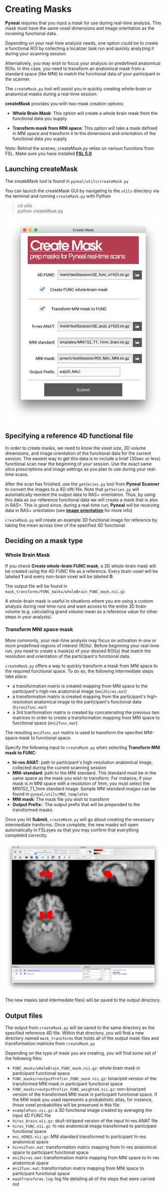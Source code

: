# Creating Masks

**Pyneal** requires that you input a mask for use during real-time analysis. This mask must have the same voxel dimensions and image orientation as the incoming functional data.

Depending on your real-time analysis needs, one option could be to create a functional ROI by collecting a localizer task run and quickly analyzing it during your scanning session. 

Alternatively, you may wish to focus your analysis on predefined anatomical ROIs. In this case, you need to transform an anatomical mask from a standard space (like MNI) to match the functional data of your participant in the scanner.  

The `createMask.py` tool will assist you in quickly creating whole-brain or anatomical masks during a real-time session. 

**createMask** provides you with two mask creation options:

* **Whole Brain Mask**: This option will create a whole brain mask from the functional data you supply. 

* **Transform mask from MNI space**: This option will take a mask defined in MNI space and transform it to the dimensions and orientation of the functional data you supply.

*Note:* Behind the scenes, createMask.py relies on various functions from FSL. Make sure you have installed [**FSL 5.0**](https://fsl.fmrib.ox.ac.uk/fsl/fslwiki)

## Launching createMask
The createMask tool is found in `pyneal/utils/createMask.py`

You can launch the createMask GUI by navigating to the `utils` directory via the terminal and running `createMask.py` with Python

> cd utils  
> python createMask.py


![](images/createMaskGUI.png)

## Specifying a reference 4D functional file

In order to create masks, we need to know the voxel size, 3D volume dimensions, and image orientation of the functional data for the current session. The easiest way to get this data is to include a brief (30sec or less) functional scan near the beginning of your session. Use the exact same slice prescriptions and image settings as you plan to use during your real-time scans. 

After the scan has finished, use the `getSeries.py` tool from **Pyneal Scanner** to convert the images to a 4D nifti file. Note that `getSeries.py` will automatically reorient the output data to RAS+ orientation. Thus, by using this data as our reference functional data we will create a mask that is also in RAS+. This is good since, during a real-time run, **Pyneal** will be receiving data in RAS+ orientation (see [**image orientation**](/imageOrientation.md) for more info) 

`createMask.py` will create an example 3D functional image for reference by taking the mean across time of the specified 4D functional. 


## Deciding on a mask type

### Whole Brain Mask
If you check **Create whole-brain FUNC mask**, a 3D whole-brain mask will be created using the 4D FUNC file as a reference. Every brain voxel will be labeled **1** and every non-brain voxel will be labeled **0**.

The output file will be found in `mask_transforms/FUNC_masks/wholeBrain_FUNC_mask.nii.gz`

A whole-brain mask is useful in situations where you are using a custom analysis during real-time runs and want access to the entire 3D brain volume (e.g. calculating grand volume mean as a reference value for other steps in your analysis). 

### Transform MNI space mask

More commonly, your real-time analysis may focus on activation in one or more predefined regions of interest (ROIs). Before beginning your real-time run, you need to create a mask(s) of your desired ROI(s) that match the resolution and orientation of the participant's functional data. 

`createMask.py` offers a way to quickly transform a mask from MNI space to the required functional space. To do so, the following intermediate steps take place:

* a transformation matrix is created mapping from MNI space to the participant's high-res anatomical image (`mni2hires.mat`)
* a transformation matrix is created mapping from the participant's high-resolution anatomical image to the participant's functional data (`hires2func.mat`)  
* a 3rd tranformation matrix is created by concatenating the previous two matrices in order to create a transformation mapping from MNI space to functional space (`mni2func.mat`) 

The resulting `mni2func.mat` matrix is used to transform the specifed MNI-space mask to functional space. 

Specify the following input to `createMask.py` when selecting **Transform MNI mask to FUNC**:

* **hi-res ANAT**: path to participant's high-resolution anatomical image, collected during the current scanning session
* **MNI-standard**: path to the MNI standard. This standard must be in the same space as the mask you wish to transform. For instance, if your mask is in MNI space with a resolution of 1mm, you must select the MNI152_T1_1mm standard image. Sample MNI standard images can be found in `pyneal/utils/MNI_templates`
* **MNI mask**: The mask file you wish to transform
* **Output Prefix:**: The output prefix that will be prepended to the transformed masks. 

Once you hit **Submit**, `createMask.py` will go about creating the necessary intermediate tranforms. Once complete, the new masks will open automatically in FSLeyes so that you may confirm that everything completed correctly. 

![](images/createMask_fsleyes.png)

The new masks (and intermedate files) will be saved to the output directory. 

## Output files

The output from `createMask.py` will be saved to the same directory as the specified reference 4D file. Within that directory, you will find a new directory named `mask_transforms` that holds all of the output mask files and transformation matrices from `createMask.py`

Depending on the type of mask you are creating, you will find some set of the following files:

* `FUNC_masks/wholeBrain_FUNC_mask.nii.gz`: whole brain mask in participant functional space
* `FUNC_masks/<outputPrefix>_FUNC_mask.nii.gz`: binarized version of the transformed MNI mask in participant functional space
* `FUNC_masks/<outputPrefix>_FUNC_weighted.nii.gz`: non-binarized version of the transformed MNI mask in participant functional space. If the MNI mask you used represents a probabilistic atlas, for instance, those voxel probabilities will be preserved in this file. 
* `exampleFunc.nii.gz`: a 3D functional image created by averaging the input 4D FUNC file
* `hires_brain.nii.gz`: skull-stripped version of the input hi-res ANAT file
* `hires_FUNC.nii.gz`: hi-res anatomical image transformed to participant functional space
* `mni_HIRES.nii.gz`: MNI standard transformed to participant hi-res anatomical space
* `hires2func.mat`: transformation matrix mapping from hi-res anatomical space to participant functional space
* `mni2hires.mat`: transformation matrix mapping from MNI space to hi-res anatomical space
* `mni2func.mat`: transformation matrix mapping from MNI space to participant functional space
* `maskTransforms.log`: log file detailing all of the steps that were carried out